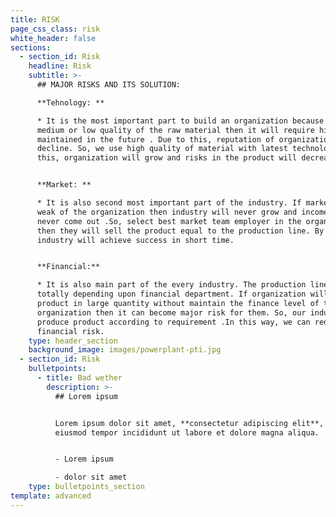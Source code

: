 ```yaml
---
title: RISK
page_css_class: risk
white_header: false
sections:
  - section_id: Risk
    headline: Risk
    subtitle: >-
      ## MAJOR RISKS AND ITS SOLUTION:

      **Tehnology: **

      * It is the most important part to build an organization because if we use
      medium or low quality of the raw material then it will require high
      maintained in the future . Due to this, reputation of organization will
      decline. So, we use high quality of material with latest technology. By
      this, organization will grow and risks in the product will decrease.


      **Market: **

      * It is also second most important part of the industry. If market team is
      weak of the organization then industry will never grow and income will
      never come out .So, select best market team employer in the organization
      then they will sell the product equal to the production line. By this,
      industry will achieve success in short time.


      **Financial:**

      * It is also main part of the every industry. The production line is
      totally depending upon financial department. If organization will produce
      product in large quantity without maintain the finance level of the
      organization then it can become major risk for them. So, our industry
      produce product according to requirement .In this way, we can reduce the
      financial risk.
    type: header_section
    background_image: images/powerplant-pti.jpg
  - section_id: Risk
    bulletpoints:
      - title: Bad wether
        description: >-
          ## Lorem ipsum


          Lorem ipsum dolor sit amet, **consectetur adipiscing elit**, sed do
          eiusmod tempor incididunt ut labore et dolore magna aliqua.


          - Lorem ipsum

          - dolor sit amet
    type: bulletpoints_section
template: advanced
---
```

